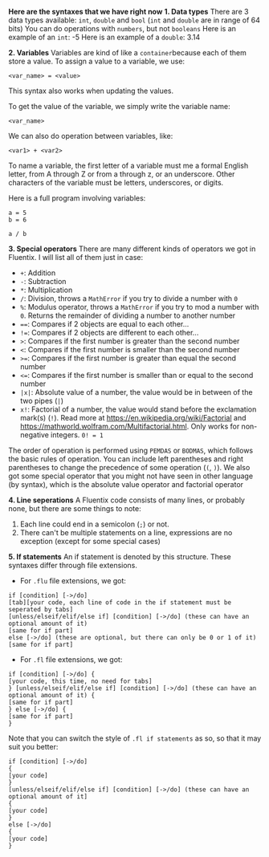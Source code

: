 **Here are the syntaxes that we have right now**
**1. Data types**
There are 3 data types available: `int`, `double` and `bool` (`int` and `double` are in range of 64 bits)
You can do operations with `numbers`, but not `booleans`
Here is an example of an `int`: -5
Here is an example of a `double`: 3.14

**2. Variables**
Variables are kind of like a `container`because each of them store a value.
To assign a value to a variable, we use:
```
<var_name> = <value>
```
This syntax also works when updating the values.

To get the value of the variable, we simply write the variable name:
```
<var_name>
```

We can also do operation between variables, like:
```
<var1> + <var2>
```

To name a variable, the first letter of a variable must me a formal English letter, from A through Z or from a through z, or an underscore. Other characters of the variable must be letters, underscores, or digits.

Here is a full program involving variables:
```
a = 5
b = 6

a / b
```

**3. Special operators**
There are many different kinds of operators we got in Fluentix. I will list all of them just in case:
- `+`: Addition
- `-`: Subtraction
- `*`: Multiplication
- `/`: Division, throws a `MathError` if you try to divide a number with `0`
- `%`: Modulus operator, throws a `MathError` if you try to mod a number with `0`. Returns the remainder of dividing a number to another number
- `==`: Compares if 2 objects are equal to each other...
- `!=`: Compares if 2 objects are different to each other...
- `>`: Compares if the first number is greater than the second number
- `<`: Compares if the first number is smaller than the second number
- `>=`: Compares if the first number is greater than equal the second number
- `<=`: Compares if the first number is smaller than or equal to the second number
- `|x|`: Absolute value of a number, the value would be in between of the two pipes (`|`)
- `x!`: Factorial of a number, the value would stand before the exclamation mark(s) (`!`). Read more at https://en.wikipedia.org/wiki/Factorial and https://mathworld.wolfram.com/Multifactorial.html. Only works for non-negative integers. `0! = 1`

The order of operation is performed using `PEMDAS` or `BODMAS`, which follows the basic rules of operation. You can include left parentheses and right parentheses to change the precedence of some operation (`(`, `)`).
We also got some special operator that you might not have seen in other language (by syntax), which is the absolute value operator and factorial operator

**4. Line seperations**
A Fluentix code consists of many lines, or probably none, but there are some things to note:
1. Each line could end in a semicolon (`;`) or not.
2. There can't be multiple statements on a line, expressions are no exception (except for some special cases)

**5. If statements**
An if statement is denoted by this structure. These syntaxes differ through file extensions.
- For `.flu` file extensions, we got:
```
if [condition] [->/do]
[tab][your code, each line of code in the if statement must be seperated by tabs]
[unless/elseif/elif/else if] [condition] [->/do] (these can have an optional amount of it)
[same for if part]
else [->/do] (these are optional, but there can only be 0 or 1 of it)
[same for if part]
```
- For `.fl` file extensions, we got:
```
if [condition] [->/do] {
[your code, this time, no need for tabs]
} [unless/elseif/elif/else if] [condition] [->/do] (these can have an optional amount of it) {
[same for if part]
} else [->/do] {
[same for if part]
}
```

Note that you can switch the style of `.fl if statements` as so, so that it may suit you better:
```
if [condition] [->/do]
{
[your code]
}
[unless/elseif/elif/else if] [condition] [->/do] (these can have an optional amount of it]
{
[your code]
}
else [->/do]
{
[your code]
}
```
